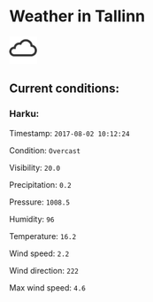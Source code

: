 # Weather in Tallinn 

<img src= 'images/cloud.png' width= '50' /> 

## Current conditions: 

### Harku: 

Timestamp: ``` 2017-08-02 10:12:24 ``` 

Condition: ``` Overcast ``` 

Visibility: ``` 20.0 ``` 

Precipitation: ``` 0.2 ``` 

Pressure: ``` 1008.5 ``` 

Humidity: ``` 96 ``` 

Temperature: ``` 16.2 ``` 

Wind speed: ``` 2.2 ``` 

Wind direction: ``` 222 ``` 

Max wind speed: ``` 4.6 ``` 

